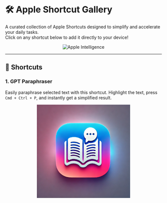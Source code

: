 # 🛠️ Apple Shortcut Gallery

A curated collection of Apple Shortcuts designed to simplify and accelerate your daily tasks.  
Click on any shortcut below to add it directly to your device!

<div align="center">
  <img src="https://images.macrumors.com/t/WQYYFJqqU1GzL66sNXNqRSmh7Tg=/1600x0/article-new/2024/09/Apple-Intelligence-General-Feature-2.jpg" alt="Apple Intelligence" width="300">
</div>

---

## 🚀 Shortcuts

### 1. **GPT Paraphraser**  
Easily paraphrase selected text with this shortcut. Highlight the text, press `Cmd + Ctrl + P`, and instantly get a simplified result.

<div align="center">
  <a href="https://www.icloud.com/shortcuts/ff125294f2384b8f9a80ed205bd4e666">
    <img src="icons/GPT-Paraphraser.png" alt="GPT Paraphraser Icon" width="300">
  </a>
</div>
